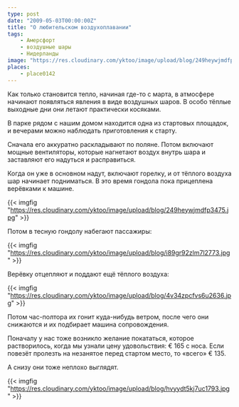 ```yaml
---
type: post
date: "2009-05-03T00:00:00Z"
title: "О любительском воздухоплавании"
tags:
    - Амерсфорт
    - воздушные шары
    - Нидерланды
image: "https://res.cloudinary.com/yktoo/image/upload/blog/249heywjmdfp3475.jpg"
places:
    - place0142
---
```


Как только становится тепло, начиная где-то с марта, в атмосфере начинают появляться явления в виде воздушных шаров. В особо тёплые выходные дни они летают практически косяками.

В парке рядом с нашим домом находится одна из стартовых площадок, и вечерами можно наблюдать приготовления к старту.

Сначала его аккуратно раскладывают по поляне. Потом включают мощные вентиляторы, которые нагнетают воздух внутрь шара и заставляют его надуться и расправиться.

<!--more-->

Когда он уже в основном надут, включают горелку, и от тёплого воздуха шар начинает подниматься. В это время гондола пока прицеплена верёвками к машине.

{{< imgfig "https://res.cloudinary.com/yktoo/image/upload/blog/249heywjmdfp3475.jpg" >}}

Потом в тесную гондолу набегают пассажиры:

{{< imgfig "https://res.cloudinary.com/yktoo/image/upload/blog/i89gr92zlm7l2773.jpg" >}}

Верёвку отцепляют и поддают ещё тёплого воздуха:

{{< imgfig "https://res.cloudinary.com/yktoo/image/upload/blog/4v34zpcfvs6u2636.jpg" >}}

Потом час-полтора их гонит куда-нибудь ветром, после чего они снижаются и их подбирает машина сопровождения.

Поначалу у нас тоже возникло желание покататься, которое растворилось, когда мы узнали цену удовольствия: € 165 с носа. Если повезёт пролезть на незанятое перед стартом место, то «всего» € 135.

А снизу они тоже неплохо выглядят.

{{< imgfig "https://res.cloudinary.com/yktoo/image/upload/blog/hvyydt5kj7uc1793.jpg" >}}

